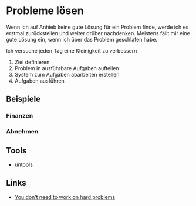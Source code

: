 # Probleme lösen

Wenn ich auf Anhieb keine gute Lösung für ein Problem finde, werde ich es erstmal zurückstellen und weiter drüber nachdenken. Meistens fällt mir eine gute Lösung ein, wenn ich über das Problem geschlafen habe.

Ich versuche jeden Tag eine Kleinigkeit zu verbessern

1. Ziel definieren
2. Problem in ausführbare Aufgaben aufteilen
3. System zum Aufgaben abarbeiten erstellen
4. Aufgaben ausführen

## Beispiele

### Finanzen

### Abnehmen

 

## Tools

- [untools](https://untools.co/)

## Links

- [You don’t need to work on hard problems](https://www.benkuhn.net/hard/)